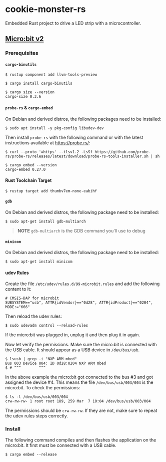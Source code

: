 # cookie-monster-rs
Embedded Rust project to drive a LED strip with a microcontroller.

## [Micro:bit v2](https://tech.microbit.org/hardware/)

### Prerequisites

#### `cargo-binutils`

```console
$ rustup component add llvm-tools-preview

$ cargo install cargo-binutils

$ cargo size --version
cargo-size 0.3.6
```

#### `probe-rs` & `cargo-embed`

On Debian and derived distros, the following packages need to be installed:

```console
$ sudo apt install -y pkg-config libudev-dev
```

Then install `probe-rs` with the following command or with the latest instructions available at https://probe.rs/:

```console
$ curl --proto '=https' --tlsv1.2 -LsSf https://github.com/probe-rs/probe-rs/releases/latest/download/probe-rs-tools-installer.sh | sh

$ cargo embed --version
cargo-embed 0.27.0
```

#### Rust Toolchain Target

```console
$ rustup target add thumbv7em-none-eabihf
```

#### `gdb`

On Debian and derived distros, the following package need to be installed:

```console
$ sudo apt-get install gdb-multiarch
```

> **NOTE** `gdb-multiarch` is the GDB command you'll use to debug

#### `minicom`

On Debian and derived distros, the following package need to be installed:

```console
$ sudo apt-get install minicom
```

#### udev Rules

Create the file `/etc/udev/rules.d/99-microbit.rules` and add the following content to it:

```text
# CMSIS-DAP for microbit
SUBSYSTEM=="usb", ATTR{idVendor}=="0d28", ATTR{idProduct}=="0204", MODE:="666"
```

Then reload the udev rules:

```console
$ sudo udevadm control --reload-rules
```

If the micro:bit was plugged in, unplug it and then plug it in again.

Now let verify the permissions. Make sure the micro:bit is connected with the USB cable. It should appear as a USB
device in `/dev/bus/usb`.

```console
$ lsusb | grep -i "NXP ARM mbed"
Bus 003 Device 004: ID 0d28:0204 NXP ARM mbed
$ # ^^^        ^^^
```

In the above example the micro:bit got connected to the bus #3 and got assigned the device #4. This means the file
`/dev/bus/usb/003/004` is the micro:bit. To check the permissions:

```console
$ ls -l /dev/bus/usb/003/004
crw-rw-rw- 1 root root 189, 259 Mar  7 10:04 /dev/bus/usb/003/004
```

The permissions should be `crw-rw-rw`. If they are not, make sure to repeat the udev rules steps correctly.

### Install

The following command compiles and then flashes the application on the micro:bit. It first must be connected with a USB
cable.

```console
$ cargo embed --release
```